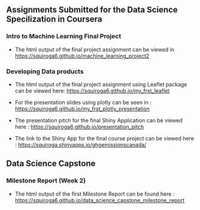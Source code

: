 ## Assignments Submitted for the Data Science Specilization in Coursera

### Intro to Machine Learning Final Project

* The html output of the final project assignment can be viewed in
https://squiroga6.github.io/machine_learning_project2

### Developing Data products

* The html output of the final project assignment using Leaflet package can be viewed here:
https://squiroga6.github.io/my_frst_leaflet

* For the presentation slides using plotly can be seen in : https://squiroga6.github.io/my_frst_plotly_presentation

* The presentation pitch for the final Shiny Application can be viewed here : https://squiroga6.github.io/presentation_pitch

* The link to the Shiny App for the final course project can be viewed here : https://squiroga.shinyapps.io/ghgemissionscanada/

## Data Science Capstone

### Milestone Report (Week 2)

* The html output of the first Milestone Report can be found here : https://squiroga6.github.io/data_science_capstone_milestone_report
